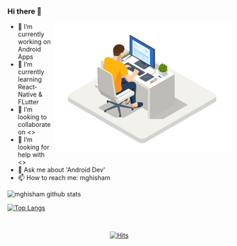 ### Hi there 👋

<img align="right" alt="Coding" width="400" src="https://raw.githubusercontent.com/mghisham/mghisham.github.io/main/images/undraw/engineer.png">

- 🔭 I’m currently working on Android Apps
- 🌱 I’m currently learning React-Native & FLutter
- 👯 I’m looking to collaborate on <>
- 🤔 I’m looking for help with <>
- 💬 Ask me about 'Android Dev'
- 📫 How to reach me: mghisham


![mghisham github stats](https://github-readme-stats.vercel.app/api?username=mghisham&show_icons=true&show_icons=true&theme=radical)

[![Top Langs](https://github-readme-stats.vercel.app/api/top-langs/?username=mghisham&layout=compact&theme=radical)](https://github.com/mghisham)

<br>

<div align=center>

[![Hits](https://hits.seeyoufarm.com/api/count/incr/badge.svg?url=https%3A%2F%2Fgithub.com%2Fmghisham&count_bg=%2379C83D&title_bg=%23555555&icon=&icon_color=%23E7E7E7&title=hits&edge_flat=false)](https://hits.seeyoufarm.com)
  
<!--
**mghisham/mghisham** is a ✨ _special_ ✨ repository because its `README.md` (this file) appears on your GitHub profile.

Here are some ideas to get you started:

- 🔭 I’m currently working on ...
- 🌱 I’m currently learning ...
- 👯 I’m looking to collaborate on ...
- 🤔 I’m looking for help with ...
- 💬 Ask me about ...
- 📫 How to reach me: ...
- 😄 Pronouns: ...
- ⚡ Fun fact: ...
-->
